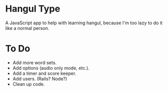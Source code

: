 # Hangul Type
A JavaScript app to help with learning hangul, because I'm too lazy to do it like a normal person.

# To Do
* Add more word sets.
* Add options (audio only mode, etc.).
* Add a timer and score keeper.
* Add users. (Rails? Node?)
* Clean up code.